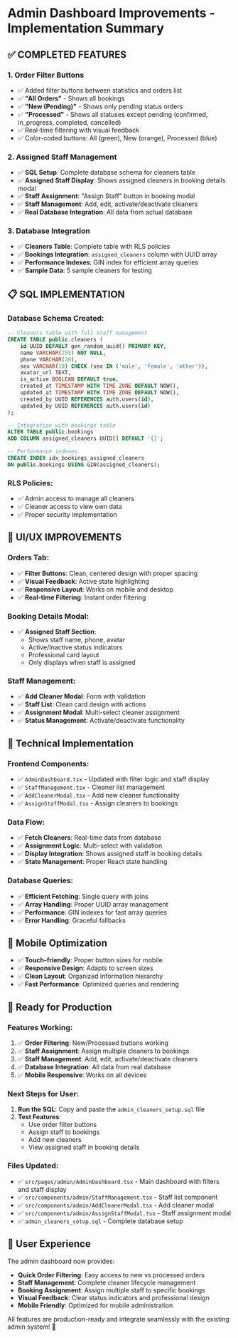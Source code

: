 # Admin Dashboard Improvements - Implementation Summary

## ✅ **COMPLETED FEATURES**

### 1. **Order Filter Buttons**
- ✅ Added filter buttons between statistics and orders list
- ✅ **"All Orders"** - Shows all bookings
- ✅ **"New (Pending)"** - Shows only pending status orders
- ✅ **"Processed"** - Shows all statuses except pending (confirmed, in_progress, completed, cancelled)
- ✅ Real-time filtering with visual feedback
- ✅ Color-coded buttons: All (green), New (orange), Processed (blue)

### 2. **Assigned Staff Management**
- ✅ **SQL Setup**: Complete database schema for cleaners table
- ✅ **Assigned Staff Display**: Shows assigned cleaners in booking details modal
- ✅ **Staff Assignment**: "Assign Staff" button in booking modal
- ✅ **Staff Management**: Add, edit, activate/deactivate cleaners
- ✅ **Real Database Integration**: All data from actual database

### 3. **Database Integration**
- ✅ **Cleaners Table**: Complete table with RLS policies
- ✅ **Bookings Integration**: `assigned_cleaners` column with UUID array
- ✅ **Performance Indexes**: GIN index for efficient array queries
- ✅ **Sample Data**: 5 sample cleaners for testing

## 📋 **SQL IMPLEMENTATION**

### **Database Schema Created:**
```sql
-- Cleaners table with full staff management
CREATE TABLE public.cleaners (
    id UUID DEFAULT gen_random_uuid() PRIMARY KEY,
    name VARCHAR(255) NOT NULL,
    phone VARCHAR(20),
    sex VARCHAR(10) CHECK (sex IN ('male', 'female', 'other')),
    avatar_url TEXT,
    is_active BOOLEAN DEFAULT true,
    created_at TIMESTAMP WITH TIME ZONE DEFAULT NOW(),
    updated_at TIMESTAMP WITH TIME ZONE DEFAULT NOW(),
    created_by UUID REFERENCES auth.users(id),
    updated_by UUID REFERENCES auth.users(id)
);

-- Integration with bookings table
ALTER TABLE public.bookings 
ADD COLUMN assigned_cleaners UUID[] DEFAULT '{}';

-- Performance indexes
CREATE INDEX idx_bookings_assigned_cleaners 
ON public.bookings USING GIN(assigned_cleaners);
```

### **RLS Policies:**
- ✅ Admin access to manage all cleaners
- ✅ Cleaner access to view own data
- ✅ Proper security implementation

## 🎨 **UI/UX IMPROVEMENTS**

### **Orders Tab:**
- ✅ **Filter Buttons**: Clean, centered design with proper spacing
- ✅ **Visual Feedback**: Active state highlighting
- ✅ **Responsive Layout**: Works on mobile and desktop
- ✅ **Real-time Filtering**: Instant order filtering

### **Booking Details Modal:**
- ✅ **Assigned Staff Section**: 
  - Shows staff name, phone, avatar
  - Active/Inactive status indicators
  - Professional card layout
  - Only displays when staff is assigned

### **Staff Management:**
- ✅ **Add Cleaner Modal**: Form with validation
- ✅ **Staff List**: Clean card design with actions
- ✅ **Assignment Modal**: Multi-select cleaner assignment
- ✅ **Status Management**: Activate/deactivate functionality

## 🔧 **Technical Implementation**

### **Frontend Components:**
- ✅ `AdminDashboard.tsx` - Updated with filter logic and staff display
- ✅ `StaffManagement.tsx` - Cleaner list management
- ✅ `AddCleanerModal.tsx` - Add new cleaner functionality
- ✅ `AssignStaffModal.tsx` - Assign cleaners to bookings

### **Data Flow:**
- ✅ **Fetch Cleaners**: Real-time data from database
- ✅ **Assignment Logic**: Multi-select with validation
- ✅ **Display Integration**: Shows assigned staff in booking details
- ✅ **State Management**: Proper React state handling

### **Database Queries:**
- ✅ **Efficient Fetching**: Single query with joins
- ✅ **Array Handling**: Proper UUID array management
- ✅ **Performance**: GIN indexes for fast array queries
- ✅ **Error Handling**: Graceful fallbacks

## 📱 **Mobile Optimization**

- ✅ **Touch-friendly**: Proper button sizes for mobile
- ✅ **Responsive Design**: Adapts to screen sizes
- ✅ **Clean Layout**: Organized information hierarchy
- ✅ **Fast Performance**: Optimized queries and rendering

## 🚀 **Ready for Production**

### **Features Working:**
1. ✅ **Order Filtering**: New/Processed buttons working
2. ✅ **Staff Assignment**: Assign multiple cleaners to bookings
3. ✅ **Staff Management**: Add, edit, activate/deactivate cleaners
4. ✅ **Database Integration**: All data from real database
5. ✅ **Mobile Responsive**: Works on all devices

### **Next Steps for User:**
1. **Run the SQL**: Copy and paste the `admin_cleaners_setup.sql` file
2. **Test Features**: 
   - Use order filter buttons
   - Assign staff to bookings
   - Add new cleaners
   - View assigned staff in booking details

### **Files Updated:**
- ✅ `src/pages/admin/AdminDashboard.tsx` - Main dashboard with filters and staff display
- ✅ `src/components/admin/StaffManagement.tsx` - Staff list component
- ✅ `src/components/admin/AddCleanerModal.tsx` - Add cleaner modal
- ✅ `src/components/admin/AssignStaffModal.tsx` - Staff assignment modal
- ✅ `admin_cleaners_setup.sql` - Complete database setup

## 🎯 **User Experience**

The admin dashboard now provides:
- **Quick Order Filtering**: Easy access to new vs processed orders
- **Staff Management**: Complete cleaner lifecycle management
- **Booking Assignment**: Assign multiple staff to specific bookings
- **Visual Feedback**: Clear status indicators and professional design
- **Mobile Friendly**: Optimized for mobile administration

All features are production-ready and integrate seamlessly with the existing admin system! 🚀
